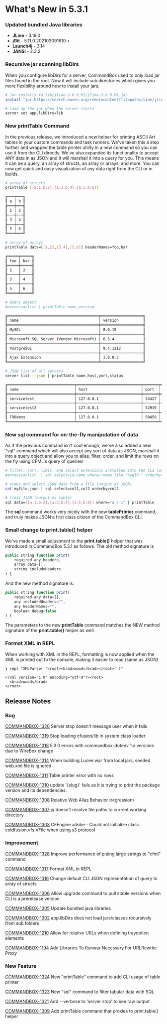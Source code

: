# What's New in 5.3.1

### Updated bundled Java libraries

* **JLine** - 3.19.0
* **jGit** - 5.11.0.202103091610-r
* **Launch4j** - 3.14
* **JANSI** - 2.3.2&#x20;

### Recursive jar scanning libDirs

When you configure libDirs for a server, CommandBox used to only load jar files found in the root.  Now it will include sub directories which gives you more flexibility around how to install your jars.

```bash
# Jar installs to lib/jline-3.0.0.M1/jline-3.0.0.M1.jar
install "jar:https://search.maven.org/remotecontent?filepath=jline/jline/3.0.0.M1/jline-3.0.0.M1.jar"

# Load up the jar when the server starts
server set app.libDirs=lib
```

### New printTable Command

In the previous release, we introduced a new helper for printing ASCII Art tables in your custom commands and task runners.  We've taken this a step further and wrapped the table printer utiilty in a new command so you can use it from the CLI directly.  We've also expanded its functionality to accept ANY data in as JSON and it will marshall it into a query for you. This means it can be a query, an array of structs, an array or arrays, and more. You can now get quick and easy visualization of any data right from the CLI or in builds.

```bash
# array of structs
printTable [{a:1,b:2},{a:3,b:4},{a:5,b:6}]

╔═══╤═══╗
║ a │ b ║
╠═══╪═══╣
║ 1 │ 2 ║
╟───┼───╢
║ 3 │ 4 ║
╟───┼───╢
║ 5 │ 6 ║
╚═══╧═══╝

# array of arrays
printTable data=[[1,2],[3,4],[5,6]] headerNames=foo,bar

╔═════╤═════╗
║ foo │ bar ║
╠═════╪═════╣
║ 1   │ 2   ║
╟─────┼─────╢
║ 3   │ 4   ║
╟─────┼─────╢
║ 5   │ 6   ║
╚═════╧═════╝

# Query object
#extensionlist | printTable name,version

╔═════════════════════════════════════════╤═══════════════════╗
║ name                                    │ version           ║
╠═════════════════════════════════════════╪═══════════════════╣
║ MySQL                                   │ 8.0.19            ║
╟─────────────────────────────────────────┼───────────────────╢
║ Microsoft SQL Server (Vendor Microsoft) │ 6.5.4             ║
╟─────────────────────────────────────────┼───────────────────╢
║ PostgreSQL                              │ 9.4.1212          ║
╟─────────────────────────────────────────┼───────────────────╢
║ Ajax Extension                          │ 1.0.0.3           ║
╚═════════════════════════════════════════╧═══════════════════╝

# JSON list of all servers
server list --json | printTable name,host,port,status

╔══════════════════════════════╤═════════════════════════════╤═══════╤═════════╗
║ name                         │ host                        │ port  │ status  ║
╠══════════════════════════════╪═════════════════════════════╪═══════╪═════════╣
║ servicetest                  │ 127.0.0.1                   │ 54427 │ stopped ║
╟──────────────────────────────┼─────────────────────────────┼───────┼─────────╢
║ servicetest2                 │ 127.0.0.1                   │ 52919 │ stopped ║
╟──────────────────────────────┼─────────────────────────────┼───────┼─────────╢
║ FRDemos                      │ 127.0.0.1                   │ 50458 │ stopped ║
╚══════════════════════════════╧═════════════════════════════╧═══════╧═════════╝
```

### New sql command for on-the-fly manipulation of data

As if the previous command isn't cool enough, we've also added a new "sql" command which will also accept any sort of data as JSON, marshall it into a query object and allow you to alias, filter, order, and limit the rows on the fly using CFML's query of queries!

```bash
# filter, sort, limit, and select extensions installed into the CLI (output as table)
#extensionlist  | sql select=id,name where="name like '%sql%'" orderby=name limit=3 | printTable

# order and select JSON data from a file (output as JSON)
cat myfile.json | sql select=col1,col2 orderby=col2

# limit JSON (output as table)
sql data=[{a:1,b:2},{a:3,b:4},{a:5,b:6}] where="a > 1" | printTable

```

The **sql** command works very nicely with the new **tablePrinter** command, and truly makes JSON a first class citizen of the CommandBox CLI.

### Small change to print.table() helper

We've made a small adjustment to the **print.table()** helper that was introduced in CommandBox 5.3.1 as follows.  The old method signature is

```javascript
public string function print(
	required any headers,
	array data=[],
	string includeHeaders        
) {
```

And the new method signature is:

```javascript
public string function print(
	required any data=[],
	any includedHeaders="",
	any headerNames="",
	boolean debug=false
) {
```

The parameters to the new **printTable** command matches the NEW method signature of the **print.table()** helper as well.

### Format XML in REPL

When working with XML in the REPL, formatting is now applied when the XML is printed out to the console, making it easier to read (same as JSON)

```
❯ repl "XMLParse( '<root><brad>wood</brad></root>' )"

<?xml version="1.0" encoding="utf-8"?><root>
  <brad>wood</brad>
</root>
```

## Release Notes

### Bug

[COMMANDBOX-1320](https://ortussolutions.atlassian.net/browse/COMMANDBOX-1320) Server stop doesn't message user when it fails

[COMMANDBOX-1319](https://ortussolutions.atlassian.net/browse/COMMANDBOX-1319) Stop loading cfusion/lib in system class loader

[COMMANDBOX-1318](https://ortussolutions.atlassian.net/browse/COMMANDBOX-1318) 5.3.0 errors with commandbox-dotenv 1.x versions due to WireBox change

[COMMANDBOX-1314](https://ortussolutions.atlassian.net/browse/COMMANDBOX-1314) When building Lucee war from local jars, seeded web.xml file is ignored

[COMMANDBOX-1311](https://ortussolutions.atlassian.net/browse/COMMANDBOX-1311) Table printer error with no rows

[COMMANDBOX-1310](https://ortussolutions.atlassian.net/browse/COMMANDBOX-1310) update '{slug}' fails as it is trying to print the package version and its dependencies.

[COMMANDBOX-1308](https://ortussolutions.atlassian.net/browse/COMMANDBOX-1308) Relative Web Alias Behavior (regression)

[COMMANDBOX-1307](https://ortussolutions.atlassian.net/browse/COMMANDBOX-1307) jq doesn't resolve file paths to current working directory

[COMMANDBOX-1303](https://ortussolutions.atlassian.net/browse/COMMANDBOX-1303) CFEngine adobe - Could not initialize class coldfusion.vfs.VFile when using s3 protocol

### Improvement

[COMMANDBOX-1328](https://ortussolutions.atlassian.net/browse/COMMANDBOX-1328) Improve performance of piping large strings to "cfml" command

[COMMANDBOX-1317](https://ortussolutions.atlassian.net/browse/COMMANDBOX-1317) Format XML in REPL

[COMMANDBOX-1316](https://ortussolutions.atlassian.net/browse/COMMANDBOX-1316) Change default CLI JSON representation of query to array of structs

[COMMANDBOX-1306](https://ortussolutions.atlassian.net/browse/COMMANDBOX-1306) Allow upgrade command to pull stable versions when CLI is a prerelease version

[COMMANDBOX-1305](https://ortussolutions.atlassian.net/browse/COMMANDBOX-1305) Update bundled java libraries

[COMMANDBOX-1302](https://ortussolutions.atlassian.net/browse/COMMANDBOX-1302) app.libDirs does not load jars/classes recursively from sub folders

[COMMANDBOX-1210](https://ortussolutions.atlassian.net/browse/COMMANDBOX-1210) Allow for relative URLs when defining trayoption elements

[COMMANDBOX-1194](https://ortussolutions.atlassian.net/browse/COMMANDBOX-1194) Add Libraries To Runwar Necessary For URLRewrite Proxy

### New Feature

[COMMANDBOX-1324](https://ortussolutions.atlassian.net/browse/COMMANDBOX-1324) New "printTable" command to add CLI usage of table printer

[COMMANDBOX-1323](https://ortussolutions.atlassian.net/browse/COMMANDBOX-1323) New "sql" command to filter tabular data with SQL

[COMMANDBOX-1321](https://ortussolutions.atlassian.net/browse/COMMANDBOX-1321) Add --verbose to 'server stop' to see raw output

[COMMANDBOX-1309](https://ortussolutions.atlassian.net/browse/COMMANDBOX-1309) Add printTable command that proxies to print.table() helper
